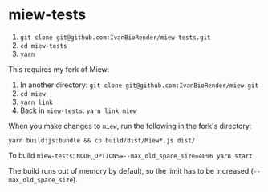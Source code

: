 # miew-tests

1. `git clone git@github.com:IvanBioRender/miew-tests.git`
2. `cd miew-tests`
3. `yarn`

This requires my fork of Miew:

1. In another directory: `git clone git@github.com:IvanBioRender/miew.git`
2. `cd miew`
3. `yarn link`
4. Back in `miew-tests`: `yarn link miew`

When you make changes to `miew`, run the following in the fork's directory:

`yarn build:js:bundle && cp build/dist/Miew*.js dist/`

To build `miew-tests`: `NODE_OPTIONS=--max_old_space_size=4096 yarn start`

The build runs out of memory by default, so the limit has to be increased (`--max_old_space_size`).
